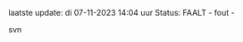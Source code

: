 laatste update: 
di 07-11-2023 14:04   uur 
Status: FAALT - fout - 
<div class="service R">svn</div>